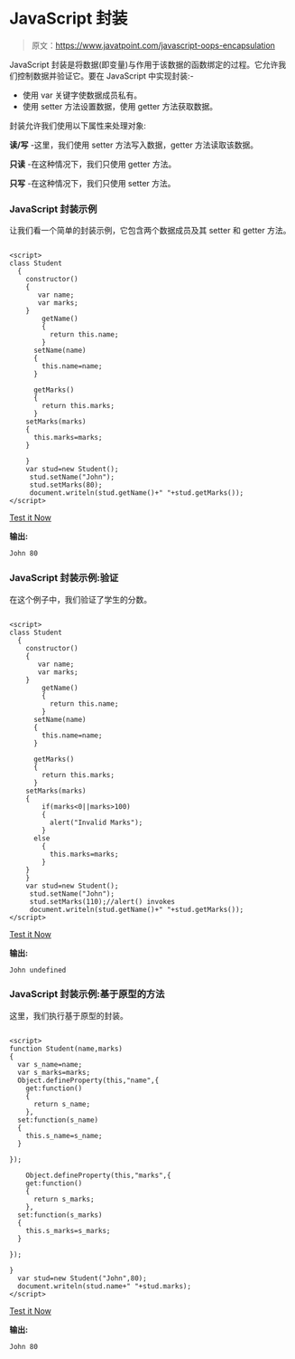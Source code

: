 # JavaScript 封装

> 原文：<https://www.javatpoint.com/javascript-oops-encapsulation>

JavaScript 封装是将数据(即变量)与作用于该数据的函数绑定的过程。它允许我们控制数据并验证它。要在 JavaScript 中实现封装:-

*   使用 var 关键字使数据成员私有。
*   使用 setter 方法设置数据，使用 getter 方法获取数据。

封装允许我们使用以下属性来处理对象:

**读/写** -这里，我们使用 setter 方法写入数据，getter 方法读取该数据。

**只读** -在这种情况下，我们只使用 getter 方法。

**只写** -在这种情况下，我们只使用 setter 方法。

### JavaScript 封装示例

让我们看一个简单的封装示例，它包含两个数据成员及其 setter 和 getter 方法。

```

<script>
class Student
  {
    constructor()
    {
       var name;
       var marks;
    }
        getName()
        {
          return this.name;
        }
      setName(name)
      {
        this.name=name;
      }

      getMarks()
      {
        return this.marks;
      }
    setMarks(marks)
    {
      this.marks=marks;
    }

    }
    var stud=new Student();
     stud.setName("John");
     stud.setMarks(80);
     document.writeln(stud.getName()+" "+stud.getMarks());
</script>

```

[Test it Now](https://www.javatpoint.com/oprweb/test.jsp?filename=JavaScriptEncapsulationExample)

**输出:**

```
John 80

```

### JavaScript 封装示例:验证

在这个例子中，我们验证了学生的分数。

```

<script>
class Student
  {
    constructor()
    {
       var name;
       var marks;
    }
        getName()
        {
          return this.name;
        }
      setName(name)
      {
        this.name=name;
      }

      getMarks()
      {
        return this.marks;
      }
    setMarks(marks)
    {
        if(marks<0||marks>100)
        {
          alert("Invalid Marks");
        }
      else
        {
          this.marks=marks;
        }
    }
    }
    var stud=new Student();
     stud.setName("John");
     stud.setMarks(110);//alert() invokes
     document.writeln(stud.getName()+" "+stud.getMarks());
</script>

```

[Test it Now](https://www.javatpoint.com/oprweb/test.jsp?filename=JavaScriptEncapsulationValidateExample)

**输出:**

```
John undefined

```

### JavaScript 封装示例:基于原型的方法

这里，我们执行基于原型的封装。

```

<script>
function Student(name,marks)
{
  var s_name=name;
  var s_marks=marks;
  Object.defineProperty(this,"name",{
    get:function()
    {
      return s_name;
    },
  set:function(s_name)
  {
    this.s_name=s_name;
  }

});

    Object.defineProperty(this,"marks",{
    get:function()
    {
      return s_marks;
    },
  set:function(s_marks)
  {
    this.s_marks=s_marks;
  }

});

}
  var stud=new Student("John",80);
  document.writeln(stud.name+" "+stud.marks);
</script>

```

[Test it Now](https://www.javatpoint.com/oprweb/test.jsp?filename=JavaScriptEncapsulationPrototypebasedapproachExample)

**输出:**

```
John 80

```